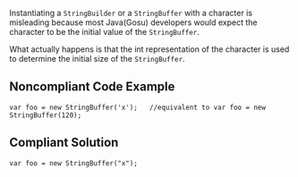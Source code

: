 Instantiating a `StringBuilder` or a `StringBuffer` with a character is misleading because most Java(Gosu) developers would expect the character to be the initial value of the `StringBuffer`.

What actually happens is that the int representation of the character is used to determine the initial size of the `StringBuffer`.

## Noncompliant Code Example ##

    var foo = new StringBuffer('x');   //equivalent to var foo = new StringBuffer(120);

## Compliant Solution ##

    var foo = new StringBuffer("x");